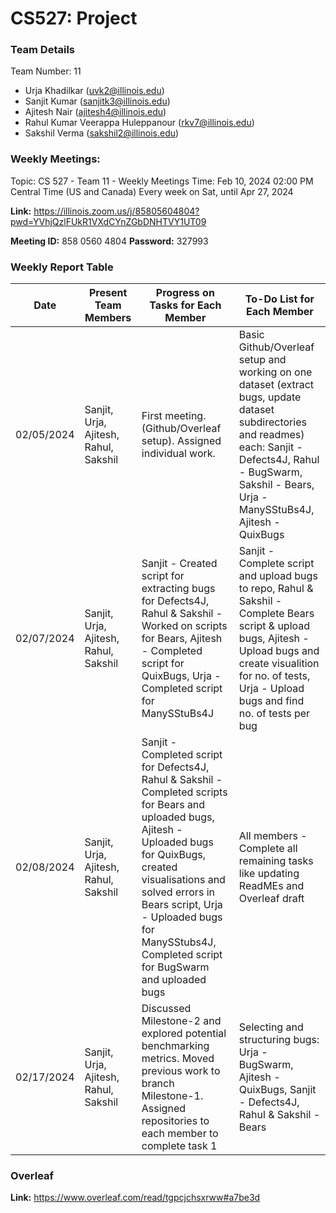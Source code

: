 # CS527: Project

### Team Details
Team Number: 11
- Urja Khadilkar (uvk2@illinois.edu)
- Sanjit Kumar (sanjitk3@illinois.edu)
- Ajitesh Nair  (ajitesh4@illinois.edu)
- Rahul Kumar Veerappa Huleppanour (rkv7@illinois.edu)
- Sakshil Verma (sakshil2@illinois.edu)

### Weekly Meetings:

Topic: CS 527 - Team 11 - Weekly Meetings
Time: Feb 10, 2024 02:00 PM Central Time (US and Canada)
Every week on Sat, until Apr 27, 2024

**Link:** https://illinois.zoom.us/j/85805604804?pwd=YVhjQzlFUkR1VXdCYnZGbDNHTVY1UT09

**Meeting ID:** 858 0560 4804
**Password:** 327993

### Weekly Report Table

| Date       | Present Team Members | Progress on Tasks for Each Member | To-Do List for Each Member |
|------------|-----------------------|-----------------------------------|-----------------------------|
| 02/05/2024 | Sanjit, Urja, Ajitesh, Rahul, Sakshil | First meeting. (Github/Overleaf setup). Assigned individual work. | Basic Github/Overleaf setup and working on one dataset (extract bugs, update dataset subdirectories and readmes) each: Sanjit - Defects4J, Rahul - BugSwarm, Sakshil - Bears, Urja - ManySStuBs4J, Ajitesh - QuixBugs |
| 02/07/2024 | Sanjit, Urja, Ajitesh, Rahul, Sakshil | Sanjit - Created script for extracting bugs for Defects4J, Rahul & Sakshil - Worked on scripts for Bears, Ajitesh - Completed script for QuixBugs, Urja - Completed script for ManySStuBs4J | Sanjit - Complete script and upload bugs to repo, Rahul & Sakshil - Complete Bears script & upload bugs, Ajitesh - Upload bugs and create visualition for no. of tests, Urja - Upload bugs and find no. of tests per bug |
| 02/08/2024 | Sanjit, Urja, Ajitesh, Rahul, Sakshil | Sanjit - Completed script for Defects4J, Rahul & Sakshil - Completed scripts for Bears and uploaded bugs, Ajitesh - Uploaded bugs for QuixBugs, created visualisations and solved errors in Bears script, Urja - Uploaded bugs for ManySStubs4J, Completed script for BugSwarm and uploaded bugs | All members - Complete all remaining tasks like updating ReadMEs and Overleaf draft |
| 02/17/2024 | Sanjit, Urja, Ajitesh, Rahul, Sakshil | Discussed Milestone-2 and explored potential benchmarking metrics. Moved previous work to branch Milestone-1. Assigned repositories to each member to complete task 1 | Selecting and structuring bugs: Urja - BugSwarm, Ajitesh - QuixBugs, Sanjit - Defects4J, Rahul & Sakshil - Bears |

### Overleaf

**Link:** https://www.overleaf.com/read/tgpcjchsxrww#a7be3d